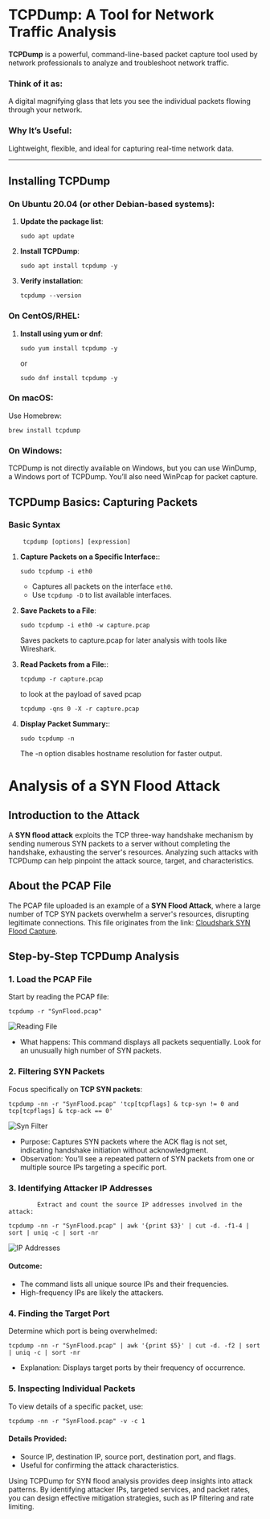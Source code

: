 # TCPDump: A Tool for Network Traffic Analysis

**TCPDump** is a powerful, command-line-based packet capture tool used by network professionals to analyze and troubleshoot network traffic. 

### **Think of it as**: 
A digital magnifying glass that lets you see the individual packets flowing through your network.

### **Why It’s Useful**: 
Lightweight, flexible, and ideal for capturing real-time network data.

---

## Installing TCPDump

### **On Ubuntu 20.04 (or other Debian-based systems)**:
1. **Update the package list**:
    ```
    sudo apt update
    ```

2. **Install TCPDump**:
    ```
    sudo apt install tcpdump -y
    ```

3. **Verify installation**:
    ```
    tcpdump --version
    ```

### **On CentOS/RHEL**:
1. **Install using yum or dnf**:
    ```
    sudo yum install tcpdump -y
    ```

    or

    ```
    sudo dnf install tcpdump -y
    ```

### **On macOS**:
Use Homebrew:
```
brew install tcpdump
```

### **On Windows**:
TCPDump is not directly available on Windows, but you can use WinDump, a Windows port of TCPDump. You’ll also need WinPcap for packet capture.

## TCPDump Basics: Capturing Packets

### Basic Syntax
```
	tcpdump [options] [expression]
```
1. **Capture Packets on a Specific Interface:**:
    ```
    sudo tcpdump -i eth0
    ```
    - Captures all packets on the interface `eth0`.
	- Use `tcpdump -D` to list available interfaces.

2. **Save Packets to a File**:
    ```
    sudo tcpdump -i eth0 -w capture.pcap
    ```
    Saves packets to capture.pcap for later analysis with tools like Wireshark.

3. **Read Packets from a File:**:
    ```
    tcpdump -r capture.pcap
    ```
    to look at the payload of saved pcap
    ```
    tcpdump -qns 0 -X -r capture.pcap
    ```

4. **Display Packet Summary:**:
    ```
    sudo tcpdump -n
    ```
    The -n option disables hostname resolution for faster output.

# Analysis of a SYN Flood Attack

## Introduction to the Attack
A **SYN flood attack** exploits the TCP three-way handshake mechanism by sending numerous SYN packets to a server without completing the handshake, exhausting the server's resources. Analyzing such attacks with TCPDump can help pinpoint the attack source, target, and characteristics.

## About the PCAP File
The PCAP file uploaded is an example of a **SYN Flood Attack**, where a large number of TCP SYN packets overwhelm a server's resources, disrupting legitimate connections. This file originates from the link: [Cloudshark SYN Flood Capture](https://www.cloudshark.org/captures/ba85949942a0).

## Step-by-Step TCPDump Analysis

### 1. Load the PCAP File
Start by reading the PCAP file:
```
tcpdump -r "SynFlood.pcap"
```

![Reading File](images/ReadingFile.png)

- What happens: This command displays all packets sequentially. Look for an unusually high number of SYN packets.

### 2. Filtering SYN Packets
Focus specifically on **TCP SYN packets**:
```
tcpdump -nn -r "SynFlood.pcap" 'tcp[tcpflags] & tcp-syn != 0 and tcp[tcpflags] & tcp-ack == 0'
```

![Syn Filter](images/SynFilter.png)

- Purpose: Captures SYN packets where the ACK flag is not set, indicating handshake initiation without acknowledgment.
- Observation: You’ll see a repeated pattern of SYN packets from one or multiple source IPs targeting a specific port.
### 3. Identifying Attacker IP Addresses
			Extract and count the source IP addresses involved in the attack:
```
tcpdump -nn -r "SynFlood.pcap" | awk '{print $3}' | cut -d. -f1-4 | sort | uniq -c | sort -nr
```

![IP Addresses](images/IPAddr.png)

#### Outcome:
- The command lists all unique source IPs and their frequencies.
- High-frequency IPs are likely the attackers.

### 4. Finding the Target Port
Determine which port is being overwhelmed:
```
tcpdump -nn -r "SynFlood.pcap" | awk '{print $5}' | cut -d. -f2 | sort | uniq -c | sort -nr
```
- Explanation: Displays target ports by their frequency of occurrence.

### 5. Inspecting Individual Packets
To view details of a specific packet, use:
```
tcpdump -nn -r "SynFlood.pcap" -v -c 1
```
#### Details Provided:
- Source IP, destination IP, source port, destination port, and flags.
- Useful for confirming the attack characteristics.

Using TCPDump for SYN flood analysis provides deep insights into attack patterns. By identifying attacker IPs, targeted services, and packet rates, you can design effective mitigation strategies, such as IP filtering and rate limiting.



